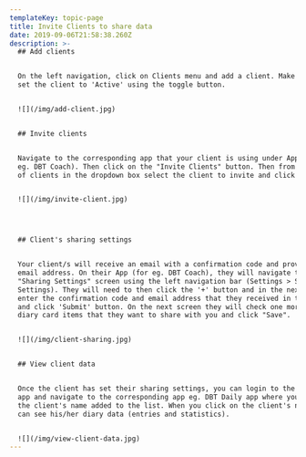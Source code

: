 ```yaml
---
templateKey: topic-page
title: Invite Clients to share data
date: 2019-09-06T21:58:38.260Z
description: >-
  ## Add clients


  On the left navigation, click on Clients menu and add a client. Make sure you
  set the client to 'Active' using the toggle button.


  ![](/img/add-client.jpg)


  ## Invite clients


  Navigate to the corresponding app that your client is using under Apps (for
  eg. DBT Coach). Then click on the "Invite Clients" button. Then from the list
  of clients in the dropdown box select the client to invite and click "Send".


  ![](/img/invite-client.jpg)




  ## Client's sharing settings


  Your client/s will receive an email with a confirmation code and provider
  email address. On their App (for eg. DBT Coach), they will navigate to
  "Sharing Settings" screen using the left navigation bar (Settings > Sharing
  Settings). They will need to then click the '+' button and in the next screen
  enter the confirmation code and email address that they received in the email
  and click 'Submit' button. On the next screen they will check one more more
  diary card items that they want to share with you and click "Save".


  ![](/img/client-sharing.jpg)


  ## View client data


  Once the client has set their sharing settings, you can login to the clinician
  app and navigate to the corresponding app eg. DBT Daily app where you can see
  the client's name added to the list. When you click on the client's name, you
  can see his/her diary data (entries and statistics).


  ![](/img/view-client-data.jpg)
---
```


